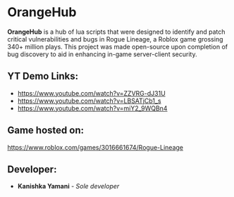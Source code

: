 # OrangeHub
**OrangeHub** is a hub of lua scripts that were designed to identify and patch critical vulnerabilities and bugs in Rogue Lineage, a Roblox game grossing 340+ million plays. This project was made open-source upon completion of bug discovery to aid in enhancing in-game server-client security.

## YT Demo Links:
- https://www.youtube.com/watch?v=ZZVRG-dJ31U
- https://www.youtube.com/watch?v=LBSATjCb1_s
- https://www.youtube.com/watch?v=miY2_9WQBn4

## Game hosted on:
https://www.roblox.com/games/3016661674/Rogue-Lineage
## Developer:
- **Kanishka Yamani** - *Sole developer*  

